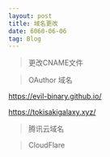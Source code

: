 ```yaml
---
layout: post
title: 域名更改
date: 6060-06-06
tag: Blog
---
```


> 更改CNAME文件

> OAuthor 域名

https://evil-binary.github.io/

https://tokisakigalaxy.xyz/

> 腾讯云域名

> CloudFlare
